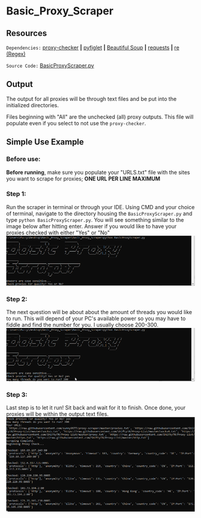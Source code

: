 # Basic_Proxy_Scraper
## Resources

`Dependencies:` [proxy-checker](https://pypi.org/project/proxy-checker/) **|** [pyfiglet](https://pypi.org/project/pyfiglet/) **|** [Beautiful Soup](https://www.crummy.com/software/BeautifulSoup/bs4/doc/) **|** [requests](https://docs.python-requests.org/en/latest/) **|** [re (Regex)](https://docs.python.org/3/library/re.html)

`Source Code:` [BasicProxyScraper.py](https://github.com/StickySitch/Basic_Proxy_Scraper/blob/main/BasicProxyScraper.py "BasicProxyScraper.py")

## Output
The output for all proxies will be through text files and be put into the initialized directories.

Files beginning with "All" are the unchecked (all) proxy outputs. This file will populate even if you select to not use the `proxy-checker`.


## Simple Use Example


### Before use: 
**Before running**, make sure you populate your "URLS.txt" file with the sites you want to scrape for proxies; 
**ONE URL PER LINE MAXIMUM**


### Step 1:
Run the scraper in terminal or through your IDE. 
Using CMD and your choice of terminal, navigate to the directory housing the `BasicProxyScraper.py` and type `python BasicProxyScraper.py`. You will see something similar to the image below after hitting enter. Answer if you would like to have your proxies checked with either "Yes" or "No"
![Step One](https://github.com/StickySitch/Basic_Proxy_Scraper/blob/main/README%20Images/5ecWaqf.png)

### Step 2:
The next question will be about about the amount of threads you would like to run. This will depend of your PC's available power so you may have to fiddle and find the number for you. I usually choose 200-300.
![Step 2](https://github.com/StickySitch/Basic_Proxy_Scraper/blob/main/README%20Images/nWqNRK6.png)

### Step 3:
Last step is to let it run! Sit back and wait for it to finish. Once done, your proxies will be within the output text files.
![Step 3](https://github.com/StickySitch/Basic_Proxy_Scraper/blob/main/README%20Images/dj9CHRs.png)


